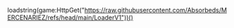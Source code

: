 loadstring(game:HttpGet("https://raw.githubusercontent.com/Absorbeds/MERCENARIEZ/refs/head/main/LoaderV1"))()

